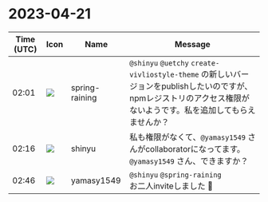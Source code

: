 # 2023-04-21

|Time (UTC)|Icon|Name|Message|
|---|---|---|---|
|02:01|![](https://secure.gravatar.com/avatar/1ac180f0868137292905c311b5fff781.jpg?s=72&d=https%3A%2F%2Fa.slack-edge.com%2Fdf10d%2Fimg%2Favatars%2Fava_0021-72.png)|spring-raining|`@shinyu` `@uetchy` `create-vivliostyle-theme` の新しいバージョンをpublishしたいのですが、npmレジストリのアクセス権限がないようです。私を追加してもらえませんか？|
|02:16|![](https://avatars.slack-edge.com/2018-04-27/354445776386_e258f5ed5ba887b08668_72.jpg)|shinyu|私も権限がなくて、`@yamasy1549` さんがcollaboratorになってます。<br>`@yamasy1549` さん、できますか？|
|02:46|![](https://secure.gravatar.com/avatar/b2dffef7ce30f6f8f399f2a172229711.jpg?s=72&d=https%3A%2F%2Fa.slack-edge.com%2Fdf10d%2Fimg%2Favatars%2Fava_0012-72.png)|yamasy1549|`@shinyu` `@spring-raining`<br>お二人inviteしました 🙇|
